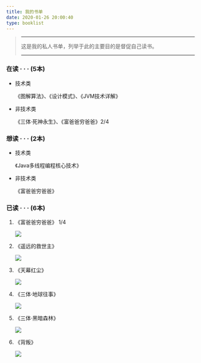 ```yaml
---
title: 我的书单
date: 2020-01-26 20:00:40
type: booklist
---
```


> ------
>
>  这是我的私人书单，列举于此的主要目的是督促自己读书。 
>
> ------
> 

### 在读 · · · (5本)

- 技术类

  《图解算法》、《设计模式》、《JVM技术详解》

- 非技术类

  《三体·死神永生》、《富爸爸穷爸爸》2/4


### 想读 · · · (2本)

- 技术类

  《Java多线程编程核心技术》

- 非技术类

  《富爸爸穷爸爸》

### 已读 · · · (6本)

1. 《富爸爸穷爸爸》 1/4

   ![](https://progress-bar.dev/100/?scale=100&title=done&width=100)

2. 《遥远的救世主》

   ![](https://progress-bar.dev/100/?scale=100&title=done&width=100)

3. 《天幕红尘》

   ![](https://progress-bar.dev/100/?scale=100&title=done&width=100)

4. 《三体·地球往事》

   ![](https://progress-bar.dev/100/?scale=100&title=done&width=100)

5. 《三体·黑暗森林》

   ![](https://progress-bar.dev/100/?scale=100&title=done&width=100)

6. 《背叛》

   ![](https://progress-bar.dev/100/?scale=100&title=done&width=100)
